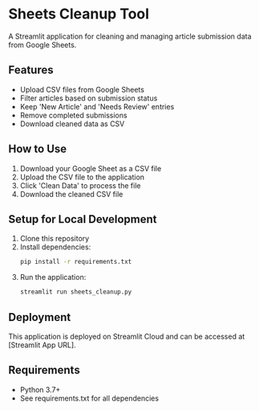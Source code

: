 # Sheets Cleanup Tool

A Streamlit application for cleaning and managing article submission data from Google Sheets.

## Features
- Upload CSV files from Google Sheets
- Filter articles based on submission status
- Keep 'New Article' and 'Needs Review' entries
- Remove completed submissions
- Download cleaned data as CSV

## How to Use
1. Download your Google Sheet as a CSV file
2. Upload the CSV file to the application
3. Click 'Clean Data' to process the file
4. Download the cleaned CSV file

## Setup for Local Development
1. Clone this repository
2. Install dependencies:
   ```bash
   pip install -r requirements.txt
   ```
3. Run the application:
   ```bash
   streamlit run sheets_cleanup.py
   ```

## Deployment
This application is deployed on Streamlit Cloud and can be accessed at [Streamlit App URL].

## Requirements
- Python 3.7+
- See requirements.txt for all dependencies 